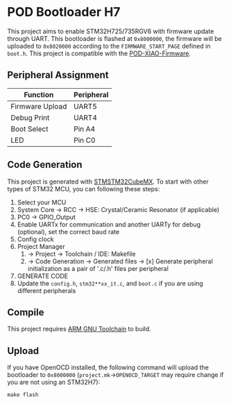# POD Bootloader H7
This project aims to enable STM32H725/735RGV6 with firmware update through UART. This bootloader is flashed at `0x8000000`, the firmware will be uploaded to `0x8020000` according to the `FIRMWARE_START_PAGE` defined in `boot.h`. This project is compatible with the [POD-XIAO-Firmware](https://github.com/Leonana69/POD-XIAO-Firmware).

## Peripheral Assignment
| Function        | Peripheral |
|-----------------|------------|
| Firmware Upload | UART5      |
| Debug Print     | UART4      |
| Boot Select     | Pin A4     |
| LED             | Pin C0     |

## Code Generation
This project is generated with [STMSTM32CubeMX](https://www.st.com/en/development-tools/stm32cubemx.html). To start with other types of STM32 MCU, you can following these steps:
1. Select your MCU
2. System Core → RCC → HSE: Crystal/Ceramic Resonator (if applicable)
3. PC0 → GPIO_Output
4. Enable UARTx for communication and another UARTy for debug (optional), set the correct baud rate
5. Config clock
6. Project Manager
   1. → Project → Toolchain / IDE: Makefile
   2. → Code Generation → Generated files → [x] Generate peripheral initialization as a pair of '.c/.h' files per peripheral
7. GENERATE CODE
8. Update the `config.h`, `stm32**xx_it.c`, and `boot.c` if you are using different peripherals

## Compile
This project requires [ARM GNU Toolchain](https://developer.arm.com/Tools%20and%20Software/GNU%20Toolchain) to build.

## Upload
If you have OpenOCD installed, the following command will upload the bootloader to `0x8000000` (`project.mk`→`OPENOCD_TARGET` may require change if you are not using an STM32H7):
```
make flash
```